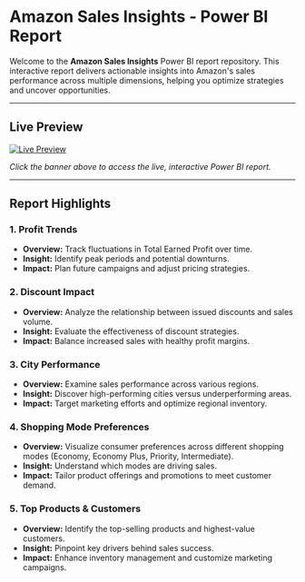 # Amazon Sales Insights - Power BI Report

Welcome to the **Amazon Sales Insights** Power BI report repository. This interactive report delivers actionable insights into Amazon's sales performance across multiple dimensions, helping you optimize strategies and uncover opportunities.

---

## Live Preview

[![Live Preview](https://res.cloudinary.com/ds6um53cx/image/upload/v1739976497/t8iniysb9osncgfgr2nk.png)](https://bi-analysis.netlify.app/amazon/)

*Click the banner above to access the live, interactive Power BI report.*

---

## Report Highlights

### 1. Profit Trends
- **Overview:** Track fluctuations in Total Earned Profit over time.
- **Insight:** Identify peak periods and potential downturns.
- **Impact:** Plan future campaigns and adjust pricing strategies.

### 2. Discount Impact
- **Overview:** Analyze the relationship between issued discounts and sales volume.
- **Insight:** Evaluate the effectiveness of discount strategies.
- **Impact:** Balance increased sales with healthy profit margins.

### 3. City Performance
- **Overview:** Examine sales performance across various regions.
- **Insight:** Discover high-performing cities versus underperforming areas.
- **Impact:** Target marketing efforts and optimize regional inventory.

### 4. Shopping Mode Preferences
- **Overview:** Visualize consumer preferences across different shopping modes (Economy, Economy Plus, Priority, Intermediate).
- **Insight:** Understand which modes are driving sales.
- **Impact:** Tailor product offerings and promotions to meet customer demand.

### 5. Top Products & Customers
- **Overview:** Identify the top-selling products and highest-value customers.
- **Insight:** Pinpoint key drivers behind sales success.
- **Impact:** Enhance inventory management and customize marketing campaigns.
